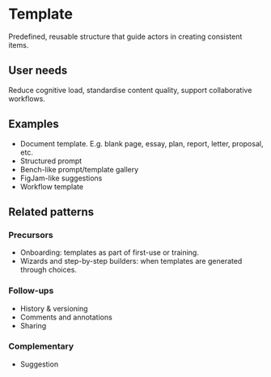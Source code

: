 # Template

Predefined, reusable structure that guide actors in creating consistent items.

## User needs

Reduce cognitive load, standardise content quality, support collaborative workflows.

## Examples

- Document template. E.g. blank page, essay, plan, report, letter, proposal, etc. 
- Structured prompt
- Bench-like prompt/template gallery
- FigJam-like suggestions
- Workflow template

## Related patterns

### Precursors

- Onboarding: templates as part of first-use or training.
- Wizards and step-by-step builders: when templates are generated through choices.

### Follow-ups

- History & versioning
- Comments and annotations
- Sharing

### Complementary

- Suggestion